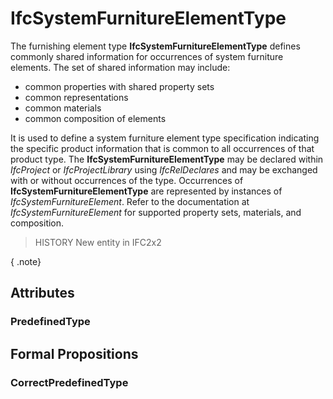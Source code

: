 # IfcSystemFurnitureElementType

The furnishing element type **IfcSystemFurnitureElementType** defines commonly shared information for occurrences of system furniture elements. The set of shared information may include:

* common properties with shared property sets
* common representations
* common materials
* common composition of elements
<!-- end of short definition -->

It is used to define a system furniture element type specification indicating the specific product information that is common to all occurrences of that product type. The **IfcSystemFurnitureElementType** may be declared within _IfcProject_ or _IfcProjectLibrary_ using _IfcRelDeclares_ and may be exchanged with or without occurrences of the type. Occurrences of **IfcSystemFurnitureElementType** are represented by instances of _IfcSystemFurnitureElement_. Refer to the documentation at _IfcSystemFurnitureElement_ for supported property sets, materials, and composition.

> HISTORY New entity in IFC2x2

{ .note}
>

## Attributes

### PredefinedType


## Formal Propositions

### CorrectPredefinedType

